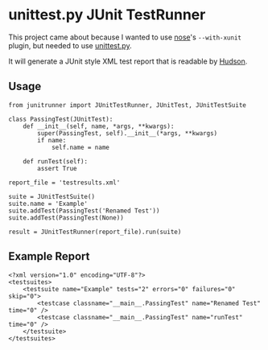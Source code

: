 # unittest.py JUnit TestRunner

This project came about because I wanted to use [nose][1]'s
`--with-xunit` plugin, but needed to use [unittest.py][2].

It will generate a JUnit style XML test report that is readable by
[Hudson][3].

[1]: http://somethingaboutorange.com/mrl/projects/nose/0.11.2/
[2]: http://docs.python.org/library/unittest.html
[3]: http://hudson-ci.org/

## Usage

    from junitrunner import JUnitTestRunner, JUnitTest, JUnitTestSuite

    class PassingTest(JUnitTest):
        def __init__(self, name, *args, **kwargs):
            super(PassingTest, self).__init__(*args, **kwargs)
            if name:
                self.name = name
         
        def runTest(self):
            assert True

    report_file = 'testresults.xml'

    suite = JUnitTestSuite()
    suite.name = 'Example'
    suite.addTest(PassingTest('Renamed Test'))
    suite.addTest(PassingTest(None))

    result = JUnitTestRunner(report_file).run(suite)

## Example Report

    <?xml version="1.0" encoding="UTF-8"?>
    <testsuites>
        <testsuite name="Example" tests="2" errors="0" failures="0" skip="0">
            <testcase classname="__main__.PassingTest" name="Renamed Test" time="0" />
            <testcase classname="__main__.PassingTest" name="runTest" time="0" />
        </testsuite>
    </testsuites>

